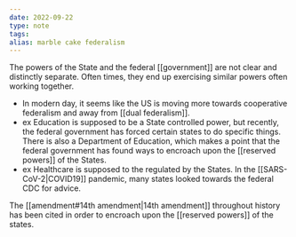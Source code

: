 ```yaml
---
date: 2022-09-22
type: note
tags: 
alias: marble cake federalism
---
```


The powers of the State and the federal [[government]] are not clear and distinctly separate.
Often times, they end up exercising similar powers often working together.
- In modern day, it seems like the US is moving more towards cooperative federalism and away from [[dual federalism]].
- ex Education is supposed to be a State controlled power, but recently, the federal government has forced certain states to do specific things. There is also a Department of Education, which makes a point that the federal government has found ways to encroach upon the [[reserved powers]] of the States.
- ex Healthcare is supposed to the regulated by the States. In the [[SARS-CoV-2|COVID19]] pandemic, many states looked towards the federal CDC for advice.

 The [[amendment#14th amendment|14th amendment]] throughout history has been cited in order to encroach upon the [[reserved powers]] of the states.
